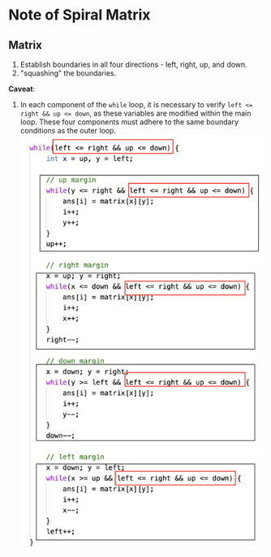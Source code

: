 # Note of Spiral Matrix
## Matrix
1. Establish boundaries in all four directions - left, right, up, and down.
2. "squashing" the boundaries.

**Caveat**:
1. In each component of the `while` loop, it is necessary to verify `left <= right && up <= down`, as these variables 
are modified within the main loop. These four components must adhere to the same boundary conditions as the outer loop.
![Squash_the_boundaries.png](Squash_the_boundaries.png)